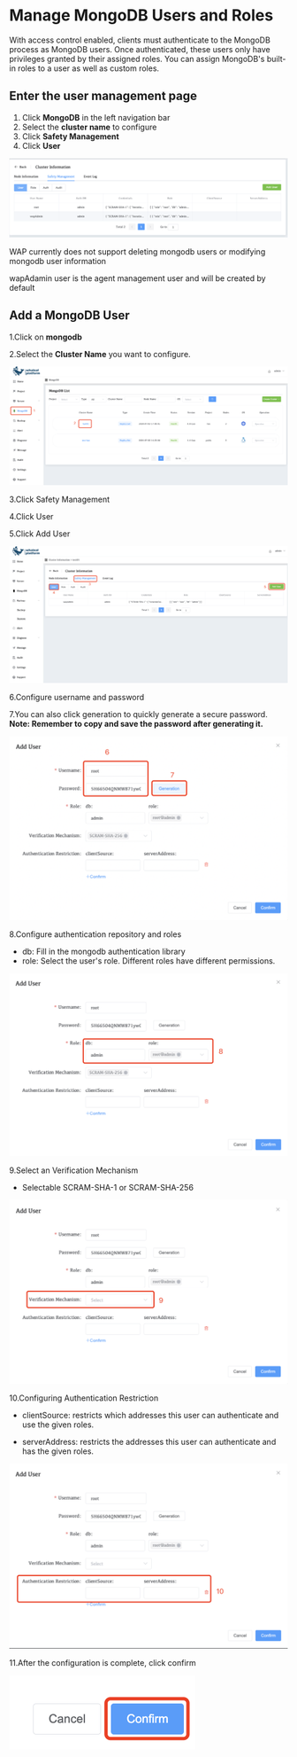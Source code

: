 # Manage MongoDB Users and Roles

With access control enabled, clients must authenticate to the MongoDB process as MongoDB users. Once authenticated, these users only have privileges granted by their assigned roles. You can assign MongoDB's built-in roles to a user as well as custom roles.



## Enter the user management page

1. Click **MongoDB** in the left navigation bar
2. Select the **cluster name** to configure
3. Click **Safety Management**
4. Click **User**

![ManageMongoDBUsersandRoles](../../../images/whaleal-platform-Images/08-security/ManageMongoDBUsersandRoles.png)

WAP currently does not support deleting mongodb users or modifying mongodb user information

wapAdamin user is the agent management user and will be created by default



## Add a MongoDB User

1.Click on **mongodb**

2.Select the **Cluster Name** you want to configure.

![04-ManageMongoDBUsersandRoles1](../../../images/whaleal-platform-Images/08-security/04-ManageMongoDBUsersandRoles1.png)

3.Click Safety Management

4.Click User

5.Click Add User

![04-ManageMongoDBUsersandRoles2](../../../images/whaleal-platform-Images/08-security/04-ManageMongoDBUsersandRoles2.png)

6.Configure username and password

7.You can also click generation to quickly generate a secure password. **Note: Remember to copy and save the password after generating it.**

![04-ManageMongoDBUsersandRoles3](../../../images/whaleal-platform-Images/08-security/04-ManageMongoDBUsersandRoles3.png)

8.Configure authentication repository and roles

* db: Fill in the mongodb authentication library
* role: Select the user's role. Different roles have different permissions.

![04-ManageMongoDBUsersandRoles4](../../../images/whaleal-platform-Images/08-security/04-ManageMongoDBUsersandRoles4.png)

9.Select an Verification Mechanism

* Selectable SCRAM-SHA-1 or SCRAM-SHA-256

![04-ManageMongoDBUsersandRoles5](../../../images/whaleal-platform-Images/08-security/04-ManageMongoDBUsersandRoles5.png)

10.Configuring Authentication Restriction

* clientSource: restricts which addresses this user can authenticate and use the given roles.

* serverAddress: restricts the addresses this user can authenticate and has the given roles.

![04-ManageMongoDBUsersandRoles6](../../../images/whaleal-platform-Images/08-security/04-ManageMongoDBUsersandRoles6.png)

11.After the configuration is complete, click confirm

![04-ManageMongoDBUsersandRoles7](../../../images/whaleal-platform-Images/08-security/04-ManageMongoDBUsersandRoles7.png)
